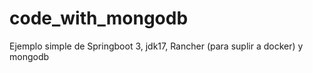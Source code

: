 # code_with_mongodb
Ejemplo simple de Springboot 3, jdk17, Rancher (para suplir a docker) y mongodb

